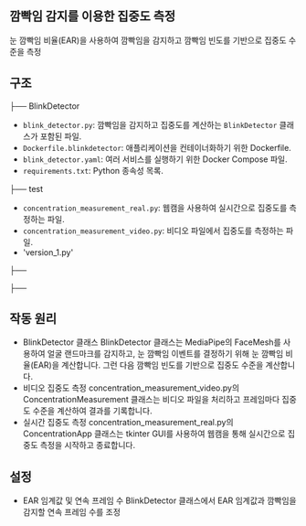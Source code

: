 ## 깜빡임 감지를 이용한 집중도 측정

눈 깜빡임 비율(EAR)을 사용하여 깜빡임을 감지하고 깜빡임 빈도를 기반으로 집중도 수준을 측정

## 구조
├── BlinkDetector
- `blink_detector.py`: 깜빡임을 감지하고 집중도를 계산하는 `BlinkDetector` 클래스가 포함된 파일.
- `Dockerfile.blinkdetector`: 애플리케이션을 컨테이너화하기 위한 Dockerfile.
- `blink_detector.yaml`: 여러 서비스를 실행하기 위한 Docker Compose 파일.
- `requirements.txt`: Python 종속성 목록.

├── test
- `concentration_measurement_real.py`: 웹캠을 사용하여 실시간으로 집중도를 측정하는 파일.
- `concentration_measurement_video.py`: 비디오 파일에서 집중도를 측정하는 파일.
- 'version_1.py'

├── 

├── 








## 작동 원리
- BlinkDetector 클래스
BlinkDetector 클래스는 MediaPipe의 FaceMesh를 사용하여 얼굴 랜드마크를 감지하고, 눈 깜빡임 이벤트를 결정하기 위해 눈 깜빡임 비율(EAR)을 계산합니다. 
그런 다음 깜빡임 빈도를 기반으로 집중도 수준을 계산합니다.
- 비디오 집중도 측정
concentration_measurement_video.py의 ConcentrationMeasurement 클래스는 비디오 파일을 처리하고 프레임마다 집중도 수준을 계산하여 결과를 기록합니다.
- 실시간 집중도 측정
concentration_measurement_real.py의 ConcentrationApp 클래스는 tkinter GUI를 사용하여 웹캠을 통해 실시간으로 집중도 측정을 시작하고 종료합니다.

## 설정
- EAR 임계값 및 연속 프레임 수
BlinkDetector 클래스에서 EAR 임계값과 깜빡임을 감지할 연속 프레임 수를 조정
